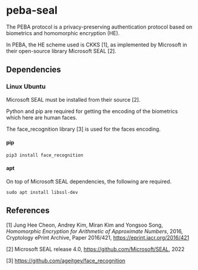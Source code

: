 # peba-seal

The PEBA protocol is a privacy-preserving authentication protocol based on biometrics and homomorphic encryption (HE).

In PEBA, the HE scheme used is CKKS [1], as implemented by Microsoft in their open-source library Microsoft SEAL [2].

## Dependencies


### Linux Ubuntu
Microsoft SEAL must be installed from their source [2].

Python and pip are required for getting the encoding of the biometrics which here are human faces.

The face_recognition library [3] is used for the faces encoding.

#### pip
```
pip3 install face_recognition
```
#### apt
On top of Microsoft SEAL dependencies, the following are required.
```
sudo apt install libssl-dev 
```



## References

[1] Jung Hee Cheon, Andrey Kim, Miran Kim and Yongsoo Song, *Homomorphic Encryption for Arithmetic of Approximate Numbers*, 2016, Cryptology ePrint Archive, Paper 2016/421, https://eprint.iacr.org/2016/421

[2] Microsoft SEAL release 4.0, https://github.com/Microsoft/SEAL, 2022

[3] https://github.com/ageitgey/face_recognition
